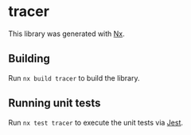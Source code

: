 # tracer

This library was generated with [Nx](https://nx.dev).

## Building

Run `nx build tracer` to build the library.

## Running unit tests

Run `nx test tracer` to execute the unit tests via [Jest](https://jestjs.io).
